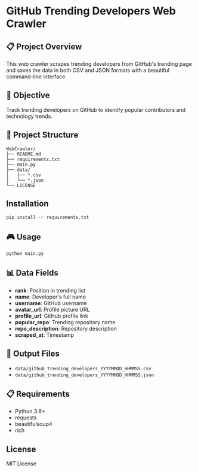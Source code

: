# GitHub Trending Developers Web Crawler

## 📋 Project Overview
This web crawler scrapes trending developers from GitHub's trending page and saves the data in both CSV and JSON formats with a beautiful command-line interface.

## 🎯 Objective
Track trending developers on GitHub to identify popular contributors and technology trends.

## 📁 Project Structure
```
WebCrawler/
├── README.md
├── requirements.txt
├── main.py
├── data/
│   ├── *.csv
│   └── *.json
└── LICENSE
```

##  Installation

```bash
pip install -r requirements.txt
```

## 🎮 Usage

```bash
python main.py
```

## 📊 Data Fields
- **rank**: Position in trending list
- **name**: Developer's full name
- **username**: GitHub username
- **avatar_url**: Profile picture URL
- **profile_url**: GitHub profile link
- **popular_repo**: Trending repository name
- **repo_description**: Repository description
- **scraped_at**: Timestamp

## 📁 Output Files
- `data/github_trending_developers_YYYYMMDD_HHMMSS.csv`
- `data/github_trending_developers_YYYYMMDD_HHMMSS.json`

## 📋 Requirements
- Python 3.6+
- requests
- beautifulsoup4
- rich

##  License
MIT License